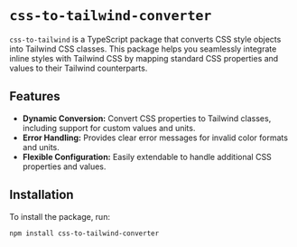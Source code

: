 # `css-to-tailwind-converter`

`css-to-tailwind` is a TypeScript package that converts CSS style objects into Tailwind CSS classes. This package helps you seamlessly integrate inline styles with Tailwind CSS by mapping standard CSS properties and values to their Tailwind counterparts.

## Features

- **Dynamic Conversion:** Convert CSS properties to Tailwind classes, including support for custom values and units.
- **Error Handling:** Provides clear error messages for invalid color formats and units.
- **Flexible Configuration:** Easily extendable to handle additional CSS properties and values.

## Installation

To install the package, run:

```bash
npm install css-to-tailwind-converter
```
